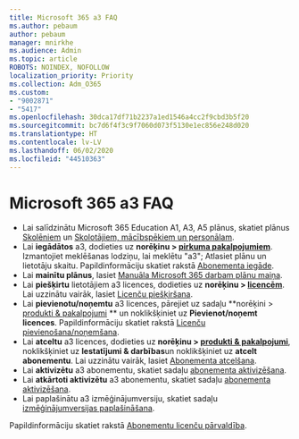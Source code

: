 ```yaml
---
title: Microsoft 365 a3 FAQ
ms.author: pebaum
author: pebaum
manager: mnirkhe
ms.audience: Admin
ms.topic: article
ROBOTS: NOINDEX, NOFOLLOW
localization_priority: Priority
ms.collection: Adm_O365
ms.custom:
- "9002871"
- "5417"
ms.openlocfilehash: 30dca17df71b2237a1ed1546a4cc2f9cbd3b5f20
ms.sourcegitcommit: bc7d6f4f3c9f7060d073f5130e1ec856e248d020
ms.translationtype: HT
ms.contentlocale: lv-LV
ms.lasthandoff: 06/02/2020
ms.locfileid: "44510363"
---
```

# <a name="microsoft-365-a3-faq"></a>Microsoft 365 a3 FAQ

- Lai salīdzinātu Microsoft 365 Education A1, A3, A5 plānus, skatiet plānus [Skolēniem](https://www.microsoft.com/microsoft-365/academic/compare-office-365-education-plans?activetab=tab:primaryr1) un [Skolotājiem, mācībspēkiem un personālam](https://www.microsoft.com/microsoft-365/academic/compare-office-365-education-plans?activetab=tab:primaryr2).
- Lai **iegādātos** a3, dodieties uz **norēķinu > [pirkuma pakalpojumiem](https://go.microsoft.com/fwlink/p/?linkid=868433)**. Izmantojiet meklēšanas lodziņu, lai meklētu "a3"; Atlasiet plānu un lietotāju skaitu. Papildinformāciju skatiet rakstā [Abonementa iegāde](https://docs.microsoft.com/microsoft-365/commerce/buy-another-subscription).
- Lai **mainītu plānus**, lasiet [Manuāla Microsoft 365 darbam plānu maiņa](https://docs.microsoft.com/microsoft-365/commerce/subscriptions/switch-plans-manually?view=o365-worldwide).
- Lai **piešķirtu** lietotājiem a3 licences, dodieties uz **norēķinu > [licencēm](https://go.microsoft.com/fwlink/p/?linkid=842264)**. Lai uzzinātu vairāk, lasiet [Licenču piešķiršana](https://docs.microsoft.com/microsoft-365/admin/manage/assign-licenses-to-users?view=o365-worldwide).
- Lai **pievienotu/noņemtu** a3 licences, pārejiet uz sadaļu **norēķini > [produkti & pakalpojumi](https://go.microsoft.com/fwlink/p/?linkid=842054) ** un noklikšķiniet uz **Pievienot/noņemt licences**. Papildinformāciju skatiet rakstā [Licenču pievienošana/noņemšana](https://docs.microsoft.com/microsoft-365/commerce/licenses/buy-licenses?view=o365-worldwide#add-or-remove-licenses-for-your-business-subscription). 
- Lai **atceltu** a3 licences, dodieties uz **norēķinu > [produkti & pakalpojumi](https://go.microsoft.com/fwlink/p/?linkid=842054)**, noklikšķiniet uz **Iestatījumi & darbības**un noklikšķiniet uz **atcelt abonementu**. Lai uzzinātu vairāk, lasiet [Abonementa atcelšana](https://docs.microsoft.com/microsoft-365/commerce/subscriptions/cancel-your-subscription).
- Lai **aktivizētu** a3 abonementu, skatiet sadaļu [abonementa aktivizēšana](https://docs.microsoft.com/alchemyinsights/activate-your-office-365-subscription).
- Lai **atkārtoti aktivizētu** a3 abonementu, skatiet sadaļu [abonementa aktivizēšana](https://docs.microsoft.com/alchemyinsights/reactivate-your-subscription).
- Lai paplašinātu a3 izmēģinājumversiju, skatiet sadaļu [izmēģinājumversijas paplašināšana](https://docs.microsoft.com/alchemyinsights/extend-your-trial-for-office-365-for-business).

Papildinformāciju skatiet rakstā [Abonementu licenču pārvaldība](https://docs.microsoft.com/microsoft-365/commerce/licenses/buy-licenses?view=o365-worldwide#add-or-remove-licenses-for-your-business-subscription).
